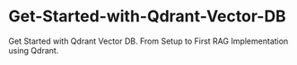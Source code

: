 # Get-Started-with-Qdrant-Vector-DB
Get Started with Qdrant Vector DB. From Setup to First RAG Implementation using Qdrant.
